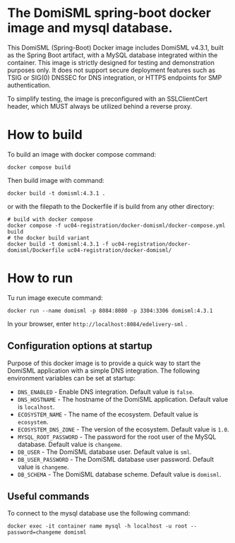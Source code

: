 The DomiSML spring-boot docker image and mysql database.
================================

This DomiSML (Spring-Boot) Docker image includes DomiSML v4.3.1, built as the Spring Boot artifact, with a MySQL database integrated within the container. This image is strictly designed for testing and demonstration purposes only. It does not support secure deployment features such as TSIG or SIG(0) DNSSEC for DNS integration, or HTTPS endpoints for SMP authentication.

To simplify testing, the image is preconfigured with an SSLClientCert header, which MUST always be utilized behind a reverse proxy.

# How to build

To build an image with docker compose command:

    docker compose build

Then build image with command:

    docker build -t domisml:4.3.1 .

or with the filepath to the Dockerfile if is build from any other directory:

    # build with docker compose
    docker compose -f uc04-registration/docker-domisml/docker-compose.yml build
    # the docker build variant
    docker build -t domisml:4.3.1 -f uc04-registration/docker-domisml/Dockerfile uc04-registration/docker-domisml/  



# How to run

Tu run image execute command:

    docker run --name domisml -p 8084:8080 -p 3304:3306 domisml:4.3.1

In your browser, enter `http://localhost:8084/edelivery-sml` .

## Configuration options at startup

Purpose of this docker image is to provide a quick way to start the DomiSML application with a simple DNS integration. The following environment variables can be set at startup:
 
- `DNS_ENABLED` - Enable DNS integration. Default value is `false`.
- `DNS_HOSTNAME` - The hostname of the DomiSML application. Default value is `localhost`.
- `ECOSYSTEM_NAME` - The name of the ecosystem. Default value is `ecosystem`.
- `ECOSYSTEM_DNS_ZONE` - The version of the ecosystem. Default value is `1.0`.
- `MYSQL_ROOT_PASSWORD` - The password for the root user of the MySQL database. Default value is `changeme`.
- `DB_USER` - The DomiSML database user. Default value is `sml`.
- `DB_USER_PASSWORD` - The DomiSML database user password. Default value is `changeme`.
- `DB_SCHEMA` - The DomiSML database scheme. Default value is `domisml`.



## Useful commands

To connect to the mysql database use the following command:

    docker exec -it container name mysql -h localhost -u root --password=changeme domisml
